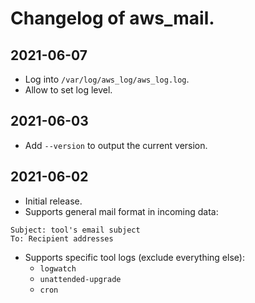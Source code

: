 # Changelog of aws_mail.

## 2021-06-07
* Log into `/var/log/aws_log/aws_log.log`.
* Allow to set log level.


## 2021-06-03
* Add `--version` to output the current version.

## 2021-06-02
* Initial release.
* Supports general mail format in incoming data:
```
Subject: tool's email subject
To: Recipient addresses
```
* Supports specific tool logs (exclude everything else):
    - `logwatch`
    - `unattended-upgrade`
    - `cron`
